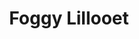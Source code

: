 ---
layout: product
product_id: 1419063164990
id: 1419063164990
title: Foggy Lillooet
body_html: >-
  <p>Taken in the Tantalus Valley mountain range in November of 2016.</p>

  <p>We were traveling down the mountain after a night of Winter Camping in late November just as the fog rolled up the hillside and completely engulfed us. I managed to snap a shot just before being blinded.</p>

  <p> </p>
vendor: Connell McCarthy
product_type: Photo Print
created_at: 2018-08-22T19:46:33-04:00
handle: foggy-lillooet
updated_at: 2022-01-27T20:53:04-05:00
published_at: 2018-08-22T19:38:24-04:00
template_suffix: ""
status: active
published_scope: global
tags: Batch 02, fog, foggy, forest, Print, Trees
admin_graphql_api_id: gid://shopify/Product/1419063164990
variants:
  - product_id: 1419063164990
    id: 39576989204542
    title: 8x10” / Full Colour
    price: "35.00"
    sku: CM-PP-B1-05-XXS-FC
    position: 1
    inventory_policy: deny
    compare_at_price: null
    fulfillment_service: manual
    inventory_management: null
    option1: 8x10”
    option2: Full Colour
    option3: null
    created_at: 2021-09-01T10:45:43-04:00
    updated_at: 2021-09-01T10:46:08-04:00
    taxable: true
    barcode: ""
    grams: 208
    image_id: 6198840164414
    weight: 0.208
    weight_unit: kg
    inventory_item_id: 41671429849150
    inventory_quantity: 0
    old_inventory_quantity: 0
    requires_shipping: true
    admin_graphql_api_id: gid://shopify/ProductVariant/39576989204542
  - product_id: 1419063164990
    id: 39576989237310
    title: 8x10” / Black & White
    price: "35.00"
    sku: CM-PP-B1-05-XXS-BW
    position: 2
    inventory_policy: deny
    compare_at_price: null
    fulfillment_service: manual
    inventory_management: null
    option1: 8x10”
    option2: Black & White
    option3: null
    created_at: 2021-09-01T10:45:43-04:00
    updated_at: 2021-09-01T10:46:08-04:00
    taxable: true
    barcode: ""
    grams: 208
    image_id: 6198839902270
    weight: 0.208
    weight_unit: kg
    inventory_item_id: 41671429881918
    inventory_quantity: 0
    old_inventory_quantity: 0
    requires_shipping: true
    admin_graphql_api_id: gid://shopify/ProductVariant/39576989237310
  - product_id: 1419063164990
    id: 39576989270078
    title: 8.5x11” / Full Colour
    price: "35.00"
    sku: CM-PP-B1-05-XS-FC
    position: 3
    inventory_policy: deny
    compare_at_price: null
    fulfillment_service: manual
    inventory_management: null
    option1: 8.5x11”
    option2: Full Colour
    option3: null
    created_at: 2021-09-01T10:45:43-04:00
    updated_at: 2021-09-01T10:46:09-04:00
    taxable: true
    barcode: ""
    grams: 208
    image_id: 6198840164414
    weight: 0.208
    weight_unit: kg
    inventory_item_id: 41671429914686
    inventory_quantity: 0
    old_inventory_quantity: 0
    requires_shipping: true
    admin_graphql_api_id: gid://shopify/ProductVariant/39576989270078
  - product_id: 1419063164990
    id: 39576989302846
    title: 8.5x11” / Black & White
    price: "35.00"
    sku: CM-PP-B1-05-XS-BW
    position: 4
    inventory_policy: deny
    compare_at_price: null
    fulfillment_service: manual
    inventory_management: null
    option1: 8.5x11”
    option2: Black & White
    option3: null
    created_at: 2021-09-01T10:45:43-04:00
    updated_at: 2021-09-01T10:46:09-04:00
    taxable: true
    barcode: ""
    grams: 208
    image_id: 6198839902270
    weight: 0.208
    weight_unit: kg
    inventory_item_id: 41671429947454
    inventory_quantity: 0
    old_inventory_quantity: 0
    requires_shipping: true
    admin_graphql_api_id: gid://shopify/ProductVariant/39576989302846
  - product_id: 1419063164990
    id: 39576989335614
    title: 13x19” / Full Colour
    price: "40.00"
    sku: CM-PP-B1-05-S-FC
    position: 5
    inventory_policy: deny
    compare_at_price: null
    fulfillment_service: manual
    inventory_management: null
    option1: 13x19”
    option2: Full Colour
    option3: null
    created_at: 2021-09-01T10:45:43-04:00
    updated_at: 2021-09-01T10:46:09-04:00
    taxable: true
    barcode: ""
    grams: 208
    image_id: 6198840164414
    weight: 0.208
    weight_unit: kg
    inventory_item_id: 41671429980222
    inventory_quantity: 0
    old_inventory_quantity: 0
    requires_shipping: true
    admin_graphql_api_id: gid://shopify/ProductVariant/39576989335614
  - product_id: 1419063164990
    id: 39576989368382
    title: 13x19” / Black & White
    price: "40.00"
    sku: CM-PP-B1-05-S-BW
    position: 6
    inventory_policy: deny
    compare_at_price: null
    fulfillment_service: manual
    inventory_management: null
    option1: 13x19”
    option2: Black & White
    option3: null
    created_at: 2021-09-01T10:45:43-04:00
    updated_at: 2021-09-01T10:46:09-04:00
    taxable: true
    barcode: ""
    grams: 208
    image_id: 6198839902270
    weight: 0.208
    weight_unit: kg
    inventory_item_id: 41671430012990
    inventory_quantity: 0
    old_inventory_quantity: 0
    requires_shipping: true
    admin_graphql_api_id: gid://shopify/ProductVariant/39576989368382
  - product_id: 1419063164990
    id: 39576989401150
    title: 16x20” / Full Colour
    price: "50.00"
    sku: CM-PP-B1-05-M-FC
    position: 7
    inventory_policy: deny
    compare_at_price: null
    fulfillment_service: manual
    inventory_management: null
    option1: 16x20”
    option2: Full Colour
    option3: null
    created_at: 2021-09-01T10:45:43-04:00
    updated_at: 2021-09-01T10:46:09-04:00
    taxable: true
    barcode: ""
    grams: 208
    image_id: 6198840164414
    weight: 0.208
    weight_unit: kg
    inventory_item_id: 41671430045758
    inventory_quantity: 0
    old_inventory_quantity: 0
    requires_shipping: true
    admin_graphql_api_id: gid://shopify/ProductVariant/39576989401150
  - product_id: 1419063164990
    id: 39576989433918
    title: 16x20” / Black & White
    price: "50.00"
    sku: CM-PP-B1-05-M-BW
    position: 8
    inventory_policy: deny
    compare_at_price: null
    fulfillment_service: manual
    inventory_management: null
    option1: 16x20”
    option2: Black & White
    option3: null
    created_at: 2021-09-01T10:45:43-04:00
    updated_at: 2021-09-01T10:46:09-04:00
    taxable: true
    barcode: ""
    grams: 208
    image_id: 6198839902270
    weight: 0.208
    weight_unit: kg
    inventory_item_id: 41671430078526
    inventory_quantity: 0
    old_inventory_quantity: 0
    requires_shipping: true
    admin_graphql_api_id: gid://shopify/ProductVariant/39576989433918
  - product_id: 1419063164990
    id: 39576989466686
    title: 20x24” / Full Colour
    price: "60.00"
    sku: CM-PP-B1-05-L-FC
    position: 9
    inventory_policy: deny
    compare_at_price: null
    fulfillment_service: manual
    inventory_management: null
    option1: 20x24”
    option2: Full Colour
    option3: null
    created_at: 2021-09-01T10:45:43-04:00
    updated_at: 2021-09-01T10:46:09-04:00
    taxable: true
    barcode: ""
    grams: 208
    image_id: 6198840164414
    weight: 0.208
    weight_unit: kg
    inventory_item_id: 41671430111294
    inventory_quantity: 0
    old_inventory_quantity: 0
    requires_shipping: true
    admin_graphql_api_id: gid://shopify/ProductVariant/39576989466686
  - product_id: 1419063164990
    id: 39576989499454
    title: 20x24” / Black & White
    price: "60.00"
    sku: CM-PP-B1-05-L-BW
    position: 10
    inventory_policy: deny
    compare_at_price: null
    fulfillment_service: manual
    inventory_management: null
    option1: 20x24”
    option2: Black & White
    option3: null
    created_at: 2021-09-01T10:45:43-04:00
    updated_at: 2021-09-01T10:46:09-04:00
    taxable: true
    barcode: ""
    grams: 208
    image_id: 6198839902270
    weight: 0.208
    weight_unit: kg
    inventory_item_id: 41671430144062
    inventory_quantity: 0
    old_inventory_quantity: 0
    requires_shipping: true
    admin_graphql_api_id: gid://shopify/ProductVariant/39576989499454
  - product_id: 1419063164990
    id: 39576989532222
    title: 20x30” / Full Colour
    price: "70.00"
    sku: CM-PP-B1-05-XL-FC
    position: 11
    inventory_policy: deny
    compare_at_price: null
    fulfillment_service: manual
    inventory_management: null
    option1: 20x30”
    option2: Full Colour
    option3: null
    created_at: 2021-09-01T10:45:43-04:00
    updated_at: 2021-09-01T10:46:09-04:00
    taxable: true
    barcode: ""
    grams: 208
    image_id: 6198840164414
    weight: 0.208
    weight_unit: kg
    inventory_item_id: 41671430176830
    inventory_quantity: 0
    old_inventory_quantity: 0
    requires_shipping: true
    admin_graphql_api_id: gid://shopify/ProductVariant/39576989532222
  - product_id: 1419063164990
    id: 39576989564990
    title: 20x30” / Black & White
    price: "70.00"
    sku: CM-PP-B1-05-XL-BW
    position: 12
    inventory_policy: deny
    compare_at_price: null
    fulfillment_service: manual
    inventory_management: null
    option1: 20x30”
    option2: Black & White
    option3: null
    created_at: 2021-09-01T10:45:43-04:00
    updated_at: 2021-09-01T10:46:09-04:00
    taxable: true
    barcode: ""
    grams: 208
    image_id: 6198839902270
    weight: 0.208
    weight_unit: kg
    inventory_item_id: 41671430209598
    inventory_quantity: 0
    old_inventory_quantity: 0
    requires_shipping: true
    admin_graphql_api_id: gid://shopify/ProductVariant/39576989564990
  - product_id: 1419063164990
    id: 39576989597758
    title: 24x36” / Full Colour
    price: "90.00"
    sku: CM-PP-B1-05-XXL-FC
    position: 13
    inventory_policy: deny
    compare_at_price: null
    fulfillment_service: manual
    inventory_management: null
    option1: 24x36”
    option2: Full Colour
    option3: null
    created_at: 2021-09-01T10:45:43-04:00
    updated_at: 2021-09-01T10:46:09-04:00
    taxable: true
    barcode: ""
    grams: 208
    image_id: 6198840164414
    weight: 0.208
    weight_unit: kg
    inventory_item_id: 41671430242366
    inventory_quantity: 0
    old_inventory_quantity: 0
    requires_shipping: true
    admin_graphql_api_id: gid://shopify/ProductVariant/39576989597758
  - product_id: 1419063164990
    id: 39576989630526
    title: 24x36” / Black & White
    price: "90.00"
    sku: CM-PP-B1-05-XXL-BW
    position: 14
    inventory_policy: deny
    compare_at_price: null
    fulfillment_service: manual
    inventory_management: null
    option1: 24x36”
    option2: Black & White
    option3: null
    created_at: 2021-09-01T10:45:43-04:00
    updated_at: 2021-09-01T10:46:09-04:00
    taxable: true
    barcode: ""
    grams: 208
    image_id: 6198839902270
    weight: 0.208
    weight_unit: kg
    inventory_item_id: 41671430275134
    inventory_quantity: 0
    old_inventory_quantity: 0
    requires_shipping: true
    admin_graphql_api_id: gid://shopify/ProductVariant/39576989630526
  - product_id: 1419063164990
    id: 39576989663294
    title: 30x40” / Full Colour
    price: "100.00"
    sku: CM-PP-B1-05-XXXL-FC
    position: 15
    inventory_policy: deny
    compare_at_price: null
    fulfillment_service: manual
    inventory_management: null
    option1: 30x40”
    option2: Full Colour
    option3: null
    created_at: 2021-09-01T10:45:43-04:00
    updated_at: 2021-09-01T10:46:09-04:00
    taxable: true
    barcode: ""
    grams: 208
    image_id: 6198840164414
    weight: 0.208
    weight_unit: kg
    inventory_item_id: 41671430307902
    inventory_quantity: 0
    old_inventory_quantity: 0
    requires_shipping: true
    admin_graphql_api_id: gid://shopify/ProductVariant/39576989663294
  - product_id: 1419063164990
    id: 39576989696062
    title: 30x40” / Black & White
    price: "100.00"
    sku: CM-PP-B1-05-XXXL-BW
    position: 16
    inventory_policy: deny
    compare_at_price: null
    fulfillment_service: manual
    inventory_management: null
    option1: 30x40”
    option2: Black & White
    option3: null
    created_at: 2021-09-01T10:45:43-04:00
    updated_at: 2021-09-01T10:46:09-04:00
    taxable: true
    barcode: ""
    grams: 208
    image_id: 6198839902270
    weight: 0.208
    weight_unit: kg
    inventory_item_id: 41671430340670
    inventory_quantity: 0
    old_inventory_quantity: 0
    requires_shipping: true
    admin_graphql_api_id: gid://shopify/ProductVariant/39576989696062
options:
  - product_id: 1419063164990
    id: 1948197257278
    name: Size
    position: 1
    values:
      - 8x10”
      - 8.5x11”
      - 13x19”
      - 16x20”
      - 20x24”
      - 20x30”
      - 24x36”
      - 30x40”
  - product_id: 1419063164990
    id: 8589735460926
    name: Color
    position: 2
    values:
      - Full Colour
      - Black & White
images:
  - product_id: 1419063164990
    id: 6198840164414
    position: 1
    created_at: 2019-03-04T19:37:12-05:00
    updated_at: 2021-05-04T17:53:57-04:00
    alt: null
    width: 1000
    height: 1500
    src: https://cdn.shopify.com/s/files/1/1624/2355/products/CM---Foggy-Lillooet-_Product-Mockup-2019.jpg?v=1620165237
    variant_ids:
      - 39576989204542
      - 39576989270078
      - 39576989335614
      - 39576989401150
      - 39576989466686
      - 39576989532222
      - 39576989597758
      - 39576989663294
    admin_graphql_api_id: gid://shopify/ProductImage/6198840164414
  - product_id: 1419063164990
    id: 6198839902270
    position: 2
    created_at: 2019-03-04T19:37:11-05:00
    updated_at: 2021-05-04T17:53:57-04:00
    alt: null
    width: 1000
    height: 1500
    src: https://cdn.shopify.com/s/files/1/1624/2355/products/CM---Foggy-Lillooet-_Product-Mockup-2019_-B_W.jpg?v=1620165237
    variant_ids:
      - 39576989237310
      - 39576989302846
      - 39576989368382
      - 39576989433918
      - 39576989499454
      - 39576989564990
      - 39576989630526
      - 39576989696062
    admin_graphql_api_id: gid://shopify/ProductImage/6198839902270
  - product_id: 1419063164990
    id: 28230021316670
    position: 3
    created_at: 2021-05-04T19:31:18-04:00
    updated_at: 2021-05-04T19:31:18-04:00
    alt: null
    width: 2000
    height: 1800
    src: https://cdn.shopify.com/s/files/1/1624/2355/products/PAR_02_0001_4c641861-c0e5-4053-b2cd-e5062ac2b44c.png?v=1620171078
    variant_ids: []
    admin_graphql_api_id: gid://shopify/ProductImage/28230021316670
image:
  product_id: 1419063164990
  id: 6198840164414
  position: 1
  created_at: 2019-03-04T19:37:12-05:00
  updated_at: 2021-05-04T17:53:57-04:00
  alt: null
  width: 1000
  height: 1500
  src: https://cdn.shopify.com/s/files/1/1624/2355/products/CM---Foggy-Lillooet-_Product-Mockup-2019.jpg?v=1620165237
  variant_ids:
    - 39576989204542
    - 39576989270078
    - 39576989335614
    - 39576989401150
    - 39576989466686
    - 39576989532222
    - 39576989597758
    - 39576989663294
  admin_graphql_api_id: gid://shopify/ProductImage/6198840164414

---